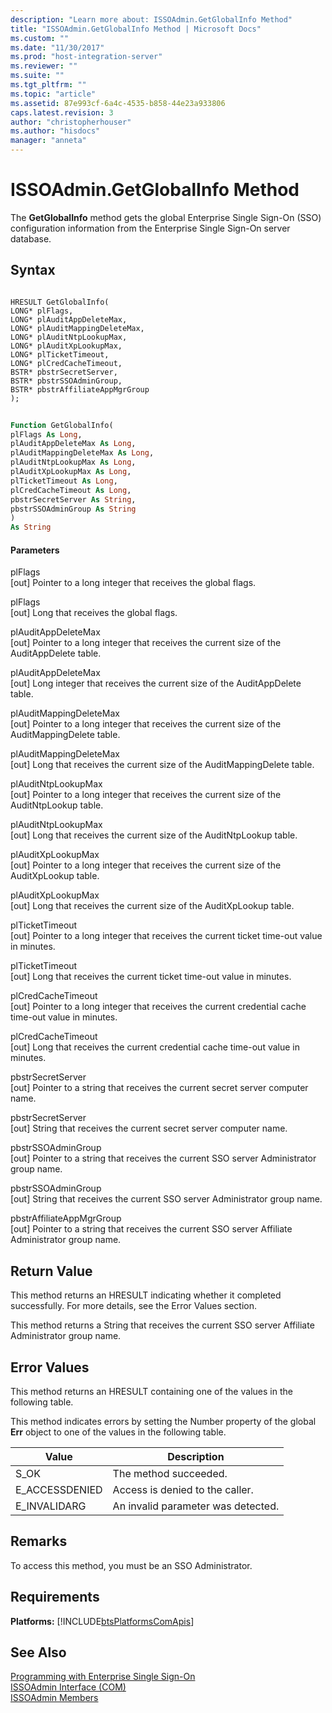 ```yaml
---
description: "Learn more about: ISSOAdmin.GetGlobalInfo Method"
title: "ISSOAdmin.GetGlobalInfo Method | Microsoft Docs"
ms.custom: ""
ms.date: "11/30/2017"
ms.prod: "host-integration-server"
ms.reviewer: ""
ms.suite: ""
ms.tgt_pltfrm: ""
ms.topic: "article"
ms.assetid: 87e993cf-6a4c-4535-b858-44e23a933806
caps.latest.revision: 3
author: "christopherhouser"
ms.author: "hisdocs"
manager: "anneta"
---
```

# ISSOAdmin.GetGlobalInfo Method
The **GetGlobalInfo** method gets the global Enterprise Single Sign-On (SSO) configuration information from the Enterprise Single Sign-On server database.  
  
## Syntax  
  
```cpp#  
  
HRESULT GetGlobalInfo(  
LONG* plFlags,  
LONG* plAuditAppDeleteMax,  
LONG* plAuditMappingDeleteMax,  
LONG* plAuditNtpLookupMax,  
LONG* plAuditXpLookupMax,  
LONG* plTicketTimeout,  
LONG* plCredCacheTimeout,  
BSTR* pbstrSecretServer,  
BSTR* pbstrSSOAdminGroup,  
BSTR* pbstrAffiliateAppMgrGroup  
);  
```  
  
```vb  
  
Function GetGlobalInfo(  
plFlags As Long,  
plAuditAppDeleteMax As Long,  
plAuditMappingDeleteMax As Long,  
plAuditNtpLookupMax As Long,  
plAuditXpLookupMax As Long,  
plTicketTimeout As Long,  
plCredCacheTimeout As Long,  
pbstrSecretServer As String,  
pbstrSSOAdminGroup As String  
)  
As String  
```  
  
#### Parameters  
 plFlags  
 [out]  Pointer to a long integer that receives the global flags.  
  
 plFlags  
 [out]  Long that receives the global flags.  
  
 plAuditAppDeleteMax  
 [out]  Pointer to a long integer that receives the current size of the AuditAppDelete table.  
  
 plAuditAppDeleteMax  
 [out]  Long integer that receives the current size of the AuditAppDelete table.  
  
 plAuditMappingDeleteMax  
 [out]  Pointer to a long integer that receives the current size of the AuditMappingDelete table.  
  
 plAuditMappingDeleteMax  
 [out]  Long that receives the current size of the AuditMappingDelete table.  
  
 plAuditNtpLookupMax  
 [out]  Pointer to a long integer that receives the current size of the AuditNtpLookup table.  
  
 plAuditNtpLookupMax  
 [out]  Long that receives the current size of the AuditNtpLookup table.  
  
 plAuditXpLookupMax  
 [out]  Pointer to a long integer that receives the current size of the AuditXpLookup table.  
  
 plAuditXpLookupMax  
 [out]  Long that receives the current size of the AuditXpLookup table.  
  
 plTicketTimeout  
 [out]  Pointer to a long integer that receives the current ticket time-out value in minutes.  
  
 plTicketTimeout  
 [out]  Long that receives the current ticket time-out value in minutes.  
  
 plCredCacheTimeout  
 [out]  Pointer to a long integer that receives the current credential cache time-out value in minutes.  
  
 plCredCacheTimeout  
 [out]  Long that receives the current credential cache time-out value in minutes.  
  
 pbstrSecretServer  
 [out]  Pointer to a string that receives the current secret server computer name.  
  
 pbstrSecretServer  
 [out]  String that receives the current secret server computer name.  
  
 pbstrSSOAdminGroup  
 [out]  Pointer to a string that receives the current SSO server Administrator group name.  
  
 pbstrSSOAdminGroup  
 [out]  String that receives the current SSO server Administrator group name.  
  
 pbstrAffiliateAppMgrGroup  
 [out]  Pointer to a string that receives the current SSO server Affiliate Administrator group name.  
  
## Return Value  
 This method returns an HRESULT indicating whether it completed successfully. For more details, see the Error Values section.  
  
 This method returns a String that receives the current SSO server Affiliate Administrator group name.  
  
## Error Values  
 This method returns an HRESULT containing one of the values in the following table.  
  
 This method indicates errors by setting the Number property of the global **Err** object to one of the values in the following table.  
  
|Value|Description|  
|-----------|-----------------|  
|S_OK|The method succeeded.|  
|E_ACCESSDENIED|Access is denied to the caller.|  
|E_INVALIDARG|An invalid parameter was detected.|  
  
## Remarks  
 To access this method, you must be an SSO Administrator.  
  
## Requirements  
 **Platforms:**  [!INCLUDE[btsPlatformsComApis](../includes/btsplatformscomapis-md.md)]  
  
## See Also  
 [Programming with Enterprise Single Sign-On](../esso/programming-with-enterprise-single-sign-on.md)   
 [ISSOAdmin Interface (COM)](../esso/issoadmin-interface-com.md)   
 [ISSOAdmin Members](../esso/issoadmin-members.md)

